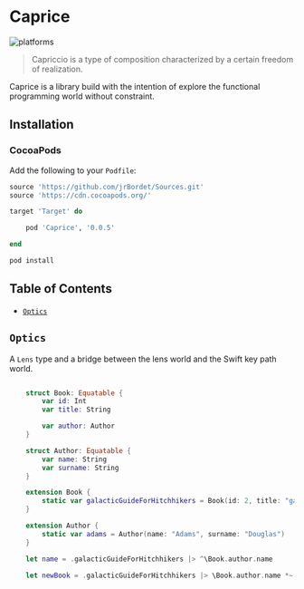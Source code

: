 # Caprice

![platforms](https://img.shields.io/badge/platforms-iOS%20%7C-333333.svg)

> Capriccio is a type of composition characterized by a certain freedom of realization. 

Caprice is a library build with the intention of explore the functional programming world without constraint.

## Installation

### CocoaPods

Add the following to your `Podfile`:

```ruby
source 'https://github.com/jrBordet/Sources.git'
source 'https://cdn.cocoapods.org/'

target 'Target' do

    pod 'Caprice', '0.0.5'

end

```

```ruby
pod install
```
## Table of Contents

* [`Optics`](#optics)

## `Optics`
A `Lens` type and a bridge between the lens world and the Swift key path world.

```swift

    struct Book: Equatable {
        var id: Int
        var title: String

        var author: Author
    }

    struct Author: Equatable {
        var name: String
        var surname: String
    }

    extension Book {
        static var galacticGuideForHitchhikers = Book(id: 2, title: "galactic guide for hitchhikers", author: .adams)
    }

    extension Author {
        static var adams = Author(name: "Adams", surname: "Douglas")
    }

    let name = .galacticGuideForHitchhikers |> ^\Book.author.name
    
    let newBook = .galacticGuideForHitchhikers |> \Book.author.name *~ "Adams Noël"

```
